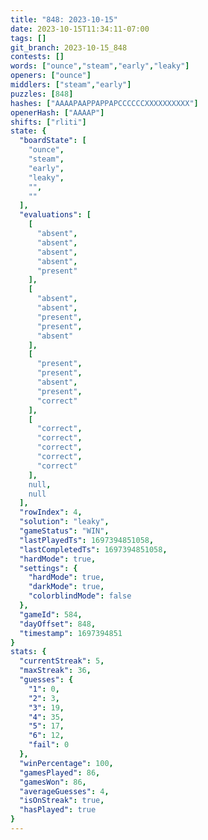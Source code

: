 ```yaml
---
title: "848: 2023-10-15"
date: 2023-10-15T11:34:11-07:00
tags: []
git_branch: 2023-10-15_848
contests: []
words: ["ounce","steam","early","leaky"]
openers: ["ounce"]
middlers: ["steam","early"]
puzzles: [848]
hashes: ["AAAAPAAPPAPPAPCCCCCCXXXXXXXXXX"]
openerHash: ["AAAAP"]
shifts: ["rliti"]
state: {
  "boardState": [
    "ounce",
    "steam",
    "early",
    "leaky",
    "",
    ""
  ],
  "evaluations": [
    [
      "absent",
      "absent",
      "absent",
      "absent",
      "present"
    ],
    [
      "absent",
      "absent",
      "present",
      "present",
      "absent"
    ],
    [
      "present",
      "present",
      "absent",
      "present",
      "correct"
    ],
    [
      "correct",
      "correct",
      "correct",
      "correct",
      "correct"
    ],
    null,
    null
  ],
  "rowIndex": 4,
  "solution": "leaky",
  "gameStatus": "WIN",
  "lastPlayedTs": 1697394851058,
  "lastCompletedTs": 1697394851058,
  "hardMode": true,
  "settings": {
    "hardMode": true,
    "darkMode": true,
    "colorblindMode": false
  },
  "gameId": 584,
  "dayOffset": 848,
  "timestamp": 1697394851
}
stats: {
  "currentStreak": 5,
  "maxStreak": 36,
  "guesses": {
    "1": 0,
    "2": 3,
    "3": 19,
    "4": 35,
    "5": 17,
    "6": 12,
    "fail": 0
  },
  "winPercentage": 100,
  "gamesPlayed": 86,
  "gamesWon": 86,
  "averageGuesses": 4,
  "isOnStreak": true,
  "hasPlayed": true
}
---
```

<!-- more -->
